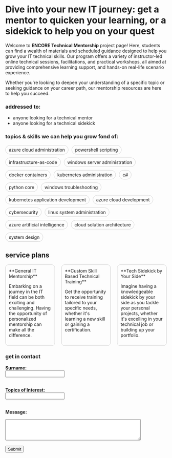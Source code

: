 # Dive into your new IT journey: get a mentor to quicken your learning, or a sidekick to help you on your quest

Welcome to **ENCORE Technical Mentorship** project page! Here, students can find a wealth of materials and scheduled guidance designed to help you grow your IT technical skills. Our program offers a variety of instructor-led online technical sessions, facilitations, and practical workshops, all aimed at providing comprehensive learning support, and hands-on real-life scenario experience.

Whether you're looking to deepen your understanding of a specific topic or seeking guidance on your career path, our mentorship resources are here to help you succeed.

### addressed to:
- anyone looking for a technical mentor
- anyone looking for a technical sidekick

### topics & skills we can help you grow fond of:

<div style="display: flex; flex-wrap: wrap; gap: 10px;">
  <span style="border: 1px solid #ccc; border-radius: 15px; padding: 5px 10px; transition: background-color 0.3s;">azure cloud administration</span>
  <span style="border: 1px solid #ccc; border-radius: 15px; padding: 5px 10px; transition: background-color 0.3s;">powershell scripting</span>
  <span style="border: 1px solid #ccc; border-radius: 15px; padding: 5px 10px; transition: background-color 0.3s;">infrastructure-as-code</span>
  <span style="border: 1px solid #ccc; border-radius: 15px; padding: 5px 10px; transition: background-color 0.3s;">windows server administration</span>
  <span style="border: 1px solid #ccc; border-radius: 15px; padding: 5px 10px; transition: background-color 0.3s;">docker containers</span>
  <span style="border: 1px solid #ccc; border-radius: 15px; padding: 5px 10px; transition: background-color 0.3s;">kubernetes administration</span>
  <span style="border: 1px solid #ccc; border-radius: 15px; padding: 5px 10px; transition: background-color 0.3s;">c#</span>
  <span style="border: 1px solid #ccc; border-radius: 15px; padding: 5px 10px; transition: background-color 0.3s;">python core</span>
  <span style="border: 1px solid #ccc; border-radius: 15px; padding: 5px 10px; transition: background-color 0.3s;">windows troubleshooting</span>
  <span style="border: 1px solid #ccc; border-radius: 15px; padding: 5px 10px; transition: background-color 0.3s;">kubernetes application development</span>  
  <span style="border: 1px solid #ccc; border-radius: 15px; padding: 5px 10px; transition: background-color 0.3s;">azure cloud development</span>  
  <span style="border: 1px solid #ccc; border-radius: 15px; padding: 5px 10px; transition: background-color 0.3s;">cybersecurity</span>  
  <span style="border: 1px solid #ccc; border-radius: 15px; padding: 5px 10px; transition: background-color 0.3s;">linux system administration</span>  
  <span style="border: 1px solid #ccc; border-radius: 15px; padding: 5px 10px; transition: background-color 0.3s;">azure artificial intelligence</span>  
  <span style="border: 1px solid #ccc; border-radius: 15px; padding: 5px 10px; transition: background-color 0.3s;">cloud solution architecture</span>  
  <span style="border: 1px solid #ccc; border-radius: 15px; padding: 5px 10px; transition: background-color 0.3s;">system design</span>  
</div>

<script>
  document.querySelectorAll('span').forEach(function(el) {
    el.addEventListener('mouseover', function() {
      el.style.backgroundColor = '#ccc';
    });
    el.addEventListener('mouseout', function() {
      el.style.backgroundColor = '';
    });
  });
</script>

## service plans

<div style="display: flex; justify-content: space-between; gap: 20px;">
  <div style="flex: 1; border: 1px solid #ccc; padding: 10px; border-radius: 10px; transition: background-color 0.3s;">
    **General IT Mentorship**
    <p>Embarking on a journey in the IT field can be both exciting and challenging. Having the opportunity of personalized mentorship can make all the difference.
    </p>
  </div>
  <div style="flex: 1; border: 1px solid #ccc; padding: 10px; border-radius: 10px; transition: background-color 0.3s;">
    **Custom Skill Based Technical Training**
    <p>Get the opportunity to receive training tailored to your specific needs, whether it's learning a new skill or gaining a certification.</p>
  </div>
  <div style="flex: 1; border: 1px solid #ccc; padding: 10px; border-radius: 10px; transition: background-color 0.3s;">
    **Tech Sidekick by Your Side**
    <p>Imagine having a knowledgeable sidekick by your side as you tackle your personal projects, whether it's excelling in your technical job or building up your portfolio. </p>
  </div>
</div>

<script>
  document.querySelectorAll('div[style*="flex: 1"]').forEach(function(el) {
    el.addEventListener('mouseover', function() {
      el.style.backgroundColor = '#ccc';
    });
    el.addEventListener('mouseout', function() {
      el.style.backgroundColor = '';
    });
  });
</script>

### get in contact

<form action="https://formspree.io/f/xjkgoylj" method="POST">
  <label for="surname"><strong>Surname:</strong></label><br>
  <input type="text" id="surname" name="surname" required><br><br>
  
  <label for="topics"><strong>Topics of Interest:</strong></label><br>
  <input type="text" id="topics" name="topics" required><br><br>
  
  <label for="message"><strong>Message:</strong></label><br>
  <textarea id="message" name="message" rows="4" cols="50" required></textarea><br><br>
  
  <input type="submit" value="Submit">
</form>
